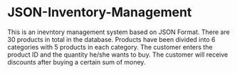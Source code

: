 # JSON-Inventory-Management

This is an inevntory management system based on JSON Format.
 There are 30 products in total in the database.
 Products have been divided into 6 categories with 5 products in each category.
 The customer enters the product ID and the quantity he/she wants to buy.
 The customer will receive discounts after buying a certain sum of money.
 

